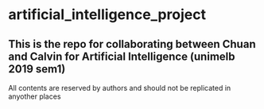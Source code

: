 # artificial_intelligence_project

## This is the repo for collaborating between Chuan and Calvin for Artificial Intelligence (unimelb 2019 sem1)

All contents are reserved by authors and should not be replicated in anyother places

